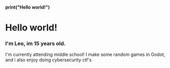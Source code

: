 <!--<p align="center">
  <img align="center" src="https://github-readme-stats.vercel.app/api?username=LeoHP08&show_icons=true&theme=chartreuse-dark"/>
</p>-->
#### print("Hello world!")
# Hello world!
### I'm Leo, im 15 years old.
I'm currently attending middle school!
I make some random games in Godot, and i also enjoy doing cybersecurity ctf's
